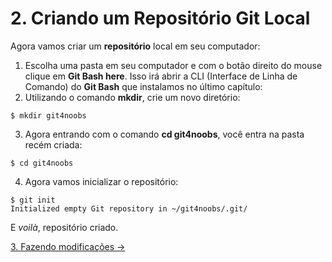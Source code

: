 # 2. Criando um Repositório Git Local

Agora vamos criar um **repositório** local em seu computador:
1. Escolha uma pasta em seu computador e com o botão direito do mouse clique em **Git Bash here**. Isso irá abrir a CLI (Interface de Linha de Comando) do **Git Bash** que instalamos no último capítulo:
2. Utilizando o comando **mkdir**, crie um novo diretório:
```
$ mkdir git4noobs
```
3. Agora entrando com o comando **cd git4noobs**, você entra na pasta recém criada:
```
$ cd git4noobs
```
4. Agora vamos inicializar o repositório:
```
$ git init
Initialized empty Git repository in ~/git4noobs/.git/
```

E *voilà*, repositório criado.

[3. Fazendo modificações &rarr;](https://github.com/Go-Horse-Coding/Git/blob/master/Tutorial/3-make-modifications.md)    
